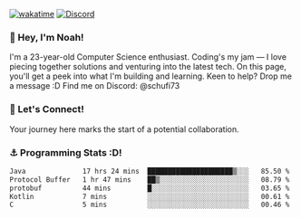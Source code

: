 [![wakatime](https://wakatime.com/badge/user/018b5c7c-fde2-4105-aa96-f5c758abb0a2.svg)](https://wakatime.com/@018b5c7c-fde2-4105-aa96-f5c758abb0a2)
[![Discord](https://img.shields.io/badge/Discord-5865F2?style=flat&logo=discord&logoColor=white)](https://discord.gg/eAW8AGXaGu)



### 👋 Hey, I'm Noah!
I'm a 23-year-old Computer Science enthusiast. Coding's my jam — I love piecing together solutions and venturing into the latest tech. On this page, you'll get a peek into what I'm building and learning. Keen to help? Drop me a message :D 
Find me on Discord: @schufi73

### 🤝 Let's Connect!
Your journey here marks the start of a potential collaboration.

### ⚓ Programming Stats :D!
<!--START_SECTION:waka-->

```txt
Java              17 hrs 24 mins  █████████████████████▒░░░   85.50 %
Protocol Buffer   1 hr 47 mins    ██▒░░░░░░░░░░░░░░░░░░░░░░   08.79 %
protobuf          44 mins         █░░░░░░░░░░░░░░░░░░░░░░░░   03.65 %
Kotlin            7 mins          ░░░░░░░░░░░░░░░░░░░░░░░░░   00.61 %
C                 5 mins          ░░░░░░░░░░░░░░░░░░░░░░░░░   00.46 %
```

<!--END_SECTION:waka-->
